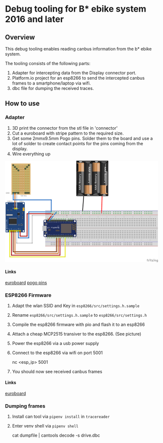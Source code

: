 # Debug tooling for B* ebike system 2016 and later

## Overview

This debug tooling enables reading canbus information from the b* ebike system.

The tooling consists of the following parts:

1. Adapter for intercepting data from the Display connector port.
2. Platform.io project for an esp8266 to send the intercepted canbus frames to a smartphone/laptop via wifi. 
3. dbc file for dumping the received traces.

## How to use

### Adapter

1. 3D print the connector from the stl file in 'connector'
2. Cut a euroboard with stripe pattern to the required size.
3. Get some 2mmx9.5mm Pogo pins. Solder them to the board and use a lot of solder to create contact points for the pins coming from the display. 
4. Wire everything up

![Wiring](connector/Wireup_bb.png)

#### Links

[euroboard](https://www.amazon.de/Euro-Platine-160x100-mm-Lochrasterplatine-Kupfer/dp/B002NL5YQY)
[pogo pins](https://www.amazon.de/gp/product/B07FPCPX8X/ref=ppx_yo_dt_b_search_asin_title?ie=UTF8&psc=1)

### ESP8266 Firmware

1. Adapt the wlan SSID and Key in `esp8266/src/settings.h.sample`
2. Rename `esp8266/src/settings.h.sample` to `esp8266/src/settings.h`
3. Compile the esp8266 firmware with pio and flash it to an esp8266
4. Attach a cheap MCP2515 transiver to the esp8266. (See picture)
5. Power the esp8266 via a usb power supply
6. Connect to the esp8266 via wifi on port 5001

    nc <esp_ip> 5001

7. You should now see received canbus frames 

#### Links
 [euroboard](https://www.amazon.de/XCSOURCE-Empf%C3%A4nger-Steuerung-Entwicklung-TE534/dp/B01IV3ZSKO/ref=sxts_sxwds-bia-wc-p13n1_0)

### Dumping frames

1. Install can tool via `pipenv install` in `tracereader`
2. Enter venv shell via `pipenv shell`

     cat dumpfile | cantools decode -s drive.dbc
